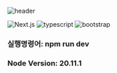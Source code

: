 ![header](https://capsule-render.vercel.app/api?type=waving&color=f25c54&height=250&section=header&text=캔버스&fontSize=90&fontColor=fff)

![Next.js](https://img.shields.io/badge/Next.js-000?logo=nextdotjs&logoColor=fff&style=for-the-badge)
![typescript](https://img.shields.io/badge/TypeScript-007ACC?style=for-the-badge&logo=typescript&logoColor=white)
![bootstrap](https://img.shields.io/badge/Bootstrap-563D7C?style=for-the-badge&logo=bootstrap&logoColor=white)

### 실행명령어: npm run dev

### Node Version: 20.11.1
